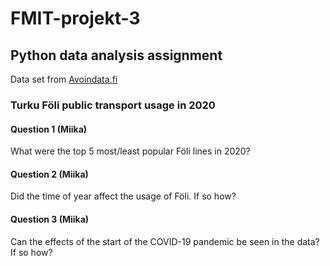 # FMIT-projekt-3

## Python data analysis assignment

Data set from [Avoindata.fi](https://data.turku.fi/6akgghfs3zbdnamay5kwat/2020-foli.csv)

### Turku Föli public transport usage in 2020

#### Question 1 (Miika)

What were the top 5 most/least popular Föli lines in 2020?

#### Question 2 (Miika)

Did the time of year affect the usage of Föli. If so how?

#### Question 3 (Miika)

Can the effects of the start of the COVID-19 pandemic be seen in the data? If so how?

